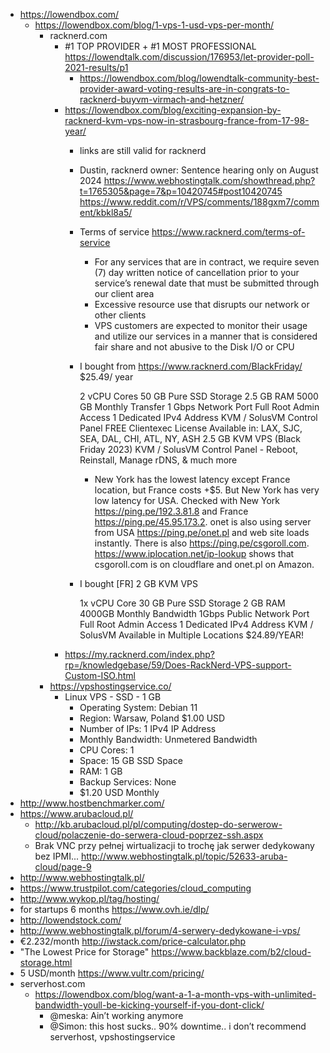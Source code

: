 - https://lowendbox.com/
  - https://lowendbox.com/blog/1-vps-1-usd-vps-per-month/
    - racknerd.com
      - #1 TOP PROVIDER + #1 MOST PROFESSIONAL https://lowendtalk.com/discussion/176953/let-provider-poll-2021-results/p1
        - https://lowendbox.com/blog/lowendtalk-community-best-provider-award-voting-results-are-in-congrats-to-racknerd-buyvm-virmach-and-hetzner/
      - https://lowendbox.com/blog/exciting-expansion-by-racknerd-kvm-vps-now-in-strasbourg-france-from-17-98-year/
        - links are still valid for racknerd
        - Dustin, racknerd owner: Sentence hearing only on August 2024 https://www.webhostingtalk.com/showthread.php?t=1765305&page=7&p=10420745#post10420745 https://www.reddit.com/r/VPS/comments/188gxm7/comment/kbkl8a5/
        - Terms of service https://www.racknerd.com/terms-of-service
          - For any services that are in contract, we require seven (7) day written notice of cancellation prior to your service’s renewal date that must be submitted through our client area
          - Excessive resource use that disrupts our network or other clients
          - VPS customers are expected to monitor their usage and utilize our services in a manner that is considered fair share and not abusive to the Disk I/O or CPU
        - I bought from https://www.racknerd.com/BlackFriday/
          $25.49/ year

          2 vCPU Cores
          50 GB Pure SSD Storage
          2.5 GB RAM
          5000 GB Monthly Transfer
          1 Gbps Network Port
          Full Root Admin Access
          1 Dedicated IPv4 Address
          KVM / SolusVM Control Panel
          FREE Clientexec License
          Available in: LAX, SJC, SEA, DAL, CHI, ATL, NY, ASH
          2.5 GB KVM VPS (Black Friday 2023)
          KVM / SolusVM Control Panel - Reboot, Reinstall, Manage rDNS, & much more
          - New York has the lowest latency except France location, but France costs +$5. But New York has very low latency for USA. Checked with New York https://ping.pe/192.3.81.8 and France https://ping.pe/45.95.173.2. onet is also using server from USA https://ping.pe/onet.pl and web site loads instantly. There is also https://ping.pe/csgoroll.com. https://www.iplocation.net/ip-lookup shows that csgoroll.com is on cloudflare and onet.pl on Amazon.

        - I bought
          [FR] 2 GB KVM VPS

          1x vCPU Core
          30 GB Pure SSD Storage
          2 GB RAM
          4000GB Monthly Bandwidth
          1Gbps Public Network Port
          Full Root Admin Access
          1 Dedicated IPv4 Address
          KVM / SolusVM
          Available in Multiple Locations
          $24.89/YEAR!
      - https://my.racknerd.com/index.php?rp=/knowledgebase/59/Does-RackNerd-VPS-support-Custom-ISO.html
    - https://vpshostingservice.co/
      - Linux VPS - SSD - 1 GB
        - Operating System: Debian 11
        - Region: Warsaw, Poland $1.00 USD
        - Number of IPs: 1 IPv4 IP Address
        - Monthly Bandwidth: Unmetered Bandwidth
        - CPU Cores: 1
        - Space: 15 GB SSD Space
        - RAM: 1 GB
        - Backup Services: None
        - $1.20 USD Monthly
- http://www.hostbenchmarker.com/
- https://www.arubacloud.pl/
  - http://kb.arubacloud.pl/pl/computing/dostep-do-serwerow-cloud/polaczenie-do-serwera-cloud-poprzez-ssh.aspx
  - Brak VNC przy pełnej wirtualizacji to trochę jak serwer dedykowany bez IPMI... http://www.webhostingtalk.pl/topic/52633-aruba-cloud/page-9
- http://www.webhostingtalk.pl/
- https://www.trustpilot.com/categories/cloud_computing
- http://www.wykop.pl/tag/hosting/
- for startups 6 months https://www.ovh.ie/dlp/
- http://lowendstock.com/
- http://www.webhostingtalk.pl/forum/4-serwery-dedykowane-i-vps/
- €2.232/month http://iwstack.com/price-calculator.php
- "The Lowest Price for Storage" https://www.backblaze.com/b2/cloud-storage.html
- 5 USD/month https://www.vultr.com/pricing/
- serverhost.com
  - https://lowendbox.com/blog/want-a-1-a-month-vps-with-unlimited-bandwidth-youll-be-kicking-yourself-if-you-dont-click/
    - @meska: Ain’t working anymore
    - @Simon: this host sucks.. 90% downtime.. i don’t recommend serverhost, vpshostingservice
